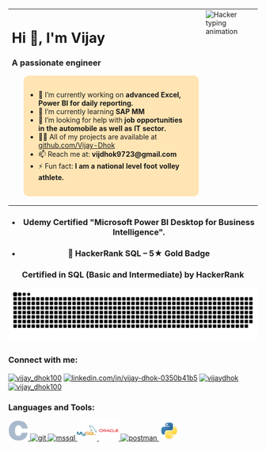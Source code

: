
<table>
  <tr>
    <!-- Left side: Your info -->
    <td valign="top" width="70%">
      <h1 align="left">Hi 👋, I'm Vijay</h1>
      <h3 align="left">A passionate engineer</h3>
      <ul>
        <div style="background-color: #FFE5B4; padding: 30px; border-radius: 10px;">
        <li>🔭 I’m currently working on <strong>advanced Excel, Power BI for daily reporting.</strong></li>
        <li>🌱 I’m currently learning <strong>SAP MM</strong></li>
        <li>🤝 I’m looking for help with <strong>job opportunities in the automobile as well as IT sector.</strong></li>
        <li>👨‍💻 All of my projects are available at <a href="https://github.com/Vijay-Dhok">github.com/Vijay-Dhok</a></li>
        <li>📫 Reach me at: <strong>vijdhok9723@gmail.com</strong></li>
        <li>⚡ Fun fact: <strong>I am a national level foot volley athlete.</strong></li>
      </ul>
    </td>

   <td valign="top" width="20%">
   
   <img src="https://media.giphy.com/media/qgQUggAC3Pfv687qPC/giphy.gif" width="250" alt="Hacker typing animation" />
    </td>
  </tr>
</table>


   

- <h3 align="center">Udemy Certified "Microsoft Power BI Desktop for Business Intelligence".</h3>
- <h3 align="center">🥇 HackerRank SQL – 5★ Gold Badge</h3>
<h3 align="center">Certified in SQL (Basic and Intermediate) by HackerRank </h3>
<p align="center">
  <img src="https://github.com/Platane/snk/raw/output/github-contribution-grid-snake.svg" alt="snake game animation" />
</p>

<h3 align="left">Connect with me:</h3>
<p align="left">
<a href="https://twitter.com/vijay_dhok100" target="blank"><img align="center" src="https://raw.githubusercontent.com/rahuldkjain/github-profile-readme-generator/master/src/images/icons/Social/twitter.svg" alt="vijay_dhok100" height="30" width="40" /></a>
<a href="https://linkedin.com/in/linkedin.com/in/vijay-dhok-0350b41b5" target="blank"><img align="center" src="https://raw.githubusercontent.com/rahuldkjain/github-profile-readme-generator/master/src/images/icons/Social/linked-in-alt.svg" alt="linkedin.com/in/vijay-dhok-0350b41b5" height="30" width="40" /></a>
<a href="https://kaggle.com/vijaydhok" target="blank"><img align="center" src="https://raw.githubusercontent.com/rahuldkjain/github-profile-readme-generator/master/src/images/icons/Social/kaggle.svg" alt="vijaydhok" height="30" width="40" /></a>
<a href="https://instagram.com/vijay_dhok100" target="blank"><img align="center" src="https://raw.githubusercontent.com/rahuldkjain/github-profile-readme-generator/master/src/images/icons/Social/instagram.svg" alt="vijay_dhok100" height="30" width="40" /></a>
</p>

<h3 align="left">Languages and Tools:</h3>
<p align="left"> <a href="https://www.cprogramming.com/" target="_blank" rel="noreferrer"> <img src="https://raw.githubusercontent.com/devicons/devicon/master/icons/c/c-original.svg" alt="c" width="40" height="40"/> </a> <a href="https://git-scm.com/" target="_blank" rel="noreferrer"> <img src="https://www.vectorlogo.zone/logos/git-scm/git-scm-icon.svg" alt="git" width="40" height="40"/> </a> <a href="https://www.microsoft.com/en-us/sql-server" target="_blank" rel="noreferrer"> <img src="https://www.svgrepo.com/show/303229/microsoft-sql-server-logo.svg" alt="mssql" width="40" height="40"/> </a> <a href="https://www.mysql.com/" target="_blank" rel="noreferrer"> <img src="https://raw.githubusercontent.com/devicons/devicon/master/icons/mysql/mysql-original-wordmark.svg" alt="mysql" width="40" height="40"/> </a> <a href="https://www.oracle.com/" target="_blank" rel="noreferrer"> <img src="https://raw.githubusercontent.com/devicons/devicon/master/icons/oracle/oracle-original.svg" alt="oracle" width="40" height="40"/> </a> <a href="https://postman.com" target="_blank" rel="noreferrer"> <img src="https://www.vectorlogo.zone/logos/getpostman/getpostman-icon.svg" alt="postman" width="40" height="40"/> </a> <a href="https://www.python.org" target="_blank" rel="noreferrer"> <img src="https://raw.githubusercontent.com/devicons/devicon/master/icons/python/python-original.svg" alt="python" width="40" height="40"/> </a> </p>





